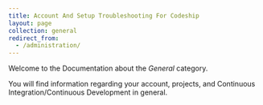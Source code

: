 ```yaml
---
title: Account And Setup Troubleshooting For Codeship
layout: page
collection: general
redirect_from:
  - /administration/
---
```


Welcome to the Documentation about the _General_ category.

You will find information regarding your account, projects, and Continuous Integration/Continuous Development in general.
